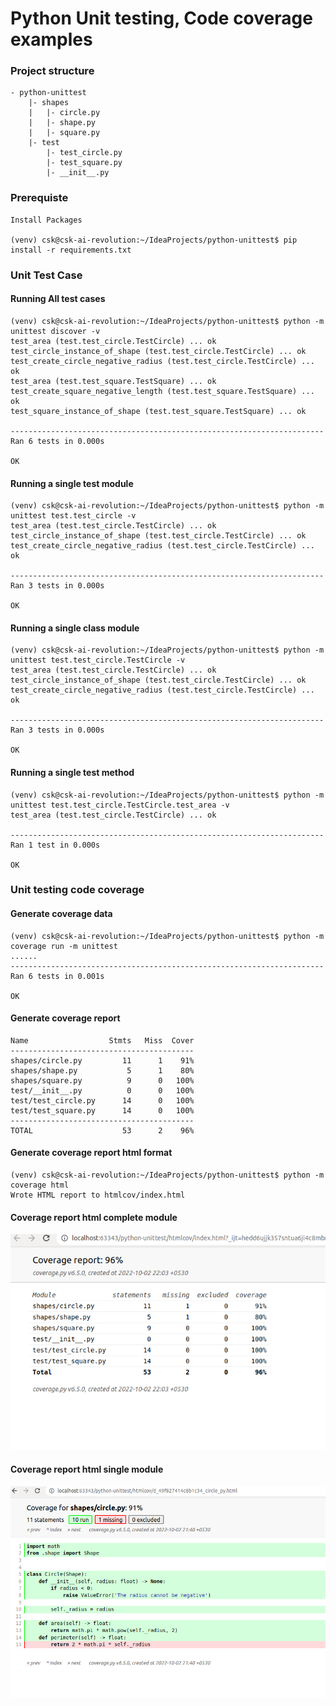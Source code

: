 # Python Unit testing, Code coverage examples

### Project structure
    - python-unittest
        |- shapes
        |   |- circle.py
        |   |- shape.py
        |   |- square.py
        |- test
            |- test_circle.py
            |- test_square.py
            |- __init__.py

### Prerequiste 
    
    Install Packages

    (venv) csk@csk-ai-revolution:~/IdeaProjects/python-unittest$ pip install -r requirements.txt
### Unit Test Case
    
#### Running All test cases
    (venv) csk@csk-ai-revolution:~/IdeaProjects/python-unittest$ python -m unittest discover -v
    test_area (test.test_circle.TestCircle) ... ok
    test_circle_instance_of_shape (test.test_circle.TestCircle) ... ok
    test_create_circle_negative_radius (test.test_circle.TestCircle) ... ok
    test_area (test.test_square.TestSquare) ... ok
    test_create_square_negative_length (test.test_square.TestSquare) ... ok
    test_square_instance_of_shape (test.test_square.TestSquare) ... ok
    
    ----------------------------------------------------------------------
    Ran 6 tests in 0.000s
    
    OK
#### Running a single test module
    (venv) csk@csk-ai-revolution:~/IdeaProjects/python-unittest$ python -m unittest test.test_circle -v
    test_area (test.test_circle.TestCircle) ... ok
    test_circle_instance_of_shape (test.test_circle.TestCircle) ... ok
    test_create_circle_negative_radius (test.test_circle.TestCircle) ... ok
    
    ----------------------------------------------------------------------
    Ran 3 tests in 0.000s
    
    OK

#### Running a single class module
    (venv) csk@csk-ai-revolution:~/IdeaProjects/python-unittest$ python -m unittest test.test_circle.TestCircle -v
    test_area (test.test_circle.TestCircle) ... ok
    test_circle_instance_of_shape (test.test_circle.TestCircle) ... ok
    test_create_circle_negative_radius (test.test_circle.TestCircle) ... ok
    
    ----------------------------------------------------------------------
    Ran 3 tests in 0.000s
    
    OK

#### Running a single test method
    (venv) csk@csk-ai-revolution:~/IdeaProjects/python-unittest$ python -m unittest test.test_circle.TestCircle.test_area -v
    test_area (test.test_circle.TestCircle) ... ok
    
    ----------------------------------------------------------------------
    Ran 1 test in 0.000s
    
    OK

### Unit testing code coverage

#### Generate coverage data
    (venv) csk@csk-ai-revolution:~/IdeaProjects/python-unittest$ python -m coverage run -m unittest
    ......
    ----------------------------------------------------------------------
    Ran 6 tests in 0.001s
    
    OK

#### Generate coverage report

    Name                  Stmts   Miss  Cover
    -----------------------------------------
    shapes/circle.py         11      1    91%
    shapes/shape.py           5      1    80%
    shapes/square.py          9      0   100%
    test/__init__.py          0      0   100%
    test/test_circle.py      14      0   100%
    test/test_square.py      14      0   100%
    -----------------------------------------
    TOTAL                    53      2    96%

#### Generate coverage report html format
    (venv) csk@csk-ai-revolution:~/IdeaProjects/python-unittest$ python -m coverage html 
    Wrote HTML report to htmlcov/index.html

#### Coverage report html complete module
![alt text](img/cov_html.png)

#### Coverage report html single module
![alt text](img/cov_module.png)



